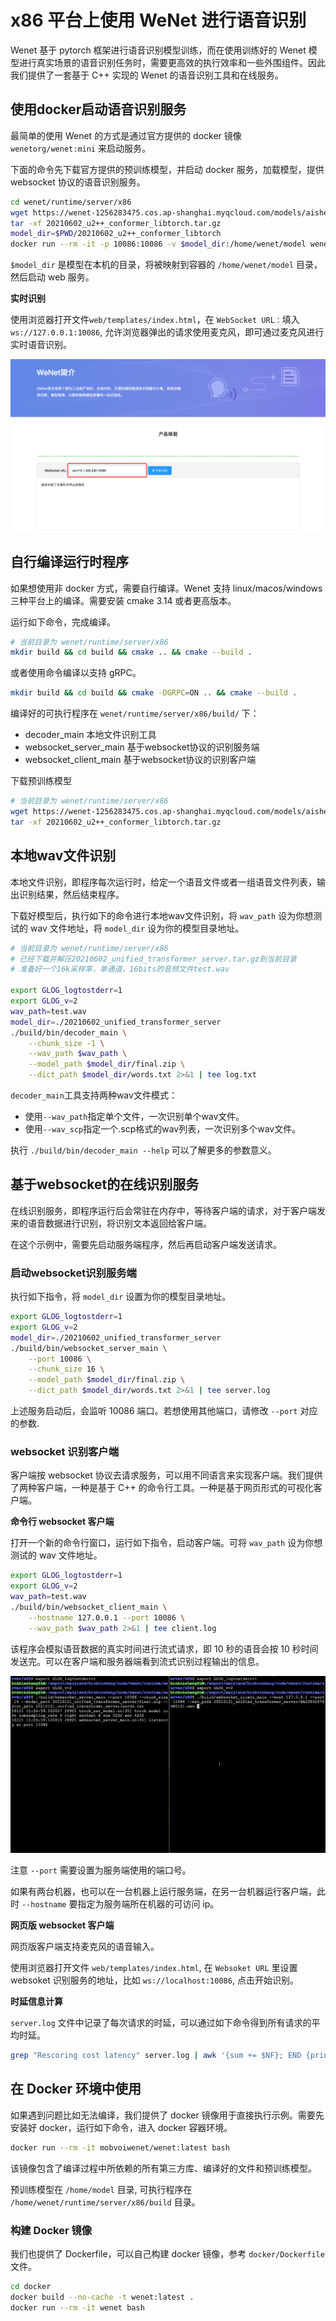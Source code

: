 # x86 平台上使用 WeNet 进行语音识别

Wenet 基于 pytorch 框架进行语音识别模型训练，而在使用训练好的 Wenet 模型进行真实场景的语音识别任务时，需要更高效的执行效率和一些外围组件。因此我们提供了一套基于 C++ 实现的 Wenet 的语音识别工具和在线服务。


## 使用docker启动语音识别服务

最简单的使用 Wenet 的方式是通过官方提供的 docker 镜像 `wenetorg/wenet:mini` 来启动服务。

下面的命令先下载官方提供的预训练模型，并启动 docker 服务，加载模型，提供 websocket 协议的语音识别服务。
``` sh
cd wenet/runtime/server/x86
wget https://wenet-1256283475.cos.ap-shanghai.myqcloud.com/models/aishell/20210601_u2%2B%2B_conformer_libtorch.tar.gz
tar -xf 20210602_u2++_conformer_libtorch.tar.gz
model_dir=$PWD/20210602_u2++_conformer_libtorch
docker run --rm -it -p 10086:10086 -v $model_dir:/home/wenet/model wenetorg/wenet-mini:latest bash /home/run.sh
```

`$model_dir` 是模型在本机的目录，将被映射到容器的 `/home/wenet/model` 目录，然后启动 web 服务。

**实时识别**

使用浏览器打开文件`web/templates/index.html`，在 `WebSocket URL：`填入 `ws://127.0.0.1:10086`, 允许浏览器弹出的请求使用麦克风，即可通过麦克风进行实时语音识别。

![Runtime web](../../../docs/images/runtime_web.png)

## 自行编译运行时程序

如果想使用非 docker 方式，需要自行编译。Wenet 支持 linux/macos/windows 三种平台上的编译。需要安装 cmake 3.14 或者更高版本。

运行如下命令，完成编译。

``` sh
# 当前目录为 wenet/runtime/server/x86
mkdir build && cd build && cmake .. && cmake --build .
```
或者使用命令编译以支持 gRPC。

``` sh
mkdir build && cd build && cmake -DGRPC=ON .. && cmake --build .
```

编译好的可执行程序在 `wenet/runtime/server/x86/build/` 下：

* decoder_main 本地文件识别工具
* websocket_server_main 基于websocket协议的识别服务端
* websocket_client_main 基于websocket协议的识别客户端


下载预训练模型

``` sh
# 当前目录为 wenet/runtime/server/x86
wget https://wenet-1256283475.cos.ap-shanghai.myqcloud.com/models/aishell/20210601_u2%2B%2B_conformer_libtorch.tar.gz
tar -xf 20210602_u2++_conformer_libtorch.tar.gz
```

## 本地wav文件识别

本地文件识别，即程序每次运行时，给定一个语音文件或者一组语音文件列表，输出识别结果，然后结束程序。

下载好模型后，执行如下的命令进行本地wav文件识别，将 `wav_path` 设为你想测试的 wav 文件地址，将 `model_dir` 设为你的模型目录地址。

``` sh
# 当前目录为 wenet/runtime/server/x86
# 已经下载并解压20210602_unified_transformer_server.tar.gz到当前目录
# 准备好一个16k采样率，单通道，16bits的音频文件test.wav

export GLOG_logtostderr=1
export GLOG_v=2
wav_path=test.wav
model_dir=./20210602_unified_transformer_server
./build/bin/decoder_main \
    --chunk_size -1 \
    --wav_path $wav_path \
    --model_path $model_dir/final.zip \
    --dict_path $model_dir/words.txt 2>&1 | tee log.txt
```

`decoder_main`工具支持两种wav文件模式：
 * 使用`--wav_path`指定单个文件，一次识别单个wav文件。
 * 使用`--wav_scp`指定一个.scp格式的wav列表，一次识别多个wav文件。

执行 `./build/bin/decoder_main --help`  可以了解更多的参数意义。

## 基于websocket的在线识别服务

在线识别服务，即程序运行后会常驻在内存中，等待客户端的请求，对于客户端发来的语音数据进行识别，将识别文本返回给客户端。

在这个示例中，需要先启动服务端程序，然后再启动客户端发送请求。

### 启动websocket识别服务端

执行如下指令，将 `model_dir` 设置为你的模型目录地址。

``` sh
export GLOG_logtostderr=1
export GLOG_v=2
model_dir=./20210602_unified_transformer_server
./build/bin/websocket_server_main \
    --port 10086 \
    --chunk_size 16 \
    --model_path $model_dir/final.zip \
    --dict_path $model_dir/words.txt 2>&1 | tee server.log
```

上述服务启动后，会监听 10086 端口。若想使用其他端口，请修改 `--port` 对应的参数.

### websocket 识别客户端

客户端按 websocket 协议去请求服务，可以用不同语言来实现客户端。我们提供了两种客户端，一种是基于 C++ 的命令行工具。一种是基于网页形式的可视化客户端。

**命令行 websocket 客户端**

打开一个新的命令行窗口，运行如下指令，启动客户端。可将 `wav_path` 设为你想测试的 wav 文件地址。

```sh
export GLOG_logtostderr=1
export GLOG_v=2
wav_path=test.wav
./build/bin/websocket_client_main \
    --hostname 127.0.0.1 --port 10086 \
    --wav_path $wav_path 2>&1 | tee client.log
```

该程序会模拟语音数据的真实时间进行流式请求，即 10 秒的语音会按 10 秒时间发送完。可以在客户端和服务器端看到流式识别过程输出的信息。

![Runtime server demo](../../../docs/images/runtime_server.gif)

注意 `--port` 需要设置为服务端使用的端口号。

如果有两台机器，也可以在一台机器上运行服务端，在另一台机器运行客户端，此时 `--hostname` 要指定为服务端所在机器的可访问 ip。

**网页版 websocket 客户端**

网页版客户端支持麦克风的语音输入。

使用浏览器打开文件 `web/templates/index.html`, 在 `Websoket URL` 里设置 websoket 识别服务的地址，比如 `ws://localhost:10086`, 点击开始识别。

**时延信息计算**

`server.log` 文件中记录了每次请求的时延，可以通过如下命令得到所有请求的平均时延。

``` sh
grep "Rescoring cost latency" server.log | awk '{sum += $NF}; END {print sum/NR}'
```

## 在 Docker 环境中使用

如果遇到问题比如无法编译，我们提供了 docker 镜像用于直接执行示例。需要先安装好 docker，运行如下命令，进入 docker 容器环境。

``` sh
docker run --rm -it mobvoiwenet/wenet:latest bash
```

该镜像包含了编译过程中所依赖的所有第三方库、编译好的文件和预训练模型。

预训练模型在 `/home/model` 目录, 可执行程序在 `/home/wenet/runtime/server/x86/build` 目录。

### 构建 Docker 镜像

我们也提供了 Dockerfile，可以自己构建 docker 镜像，参考 `docker/Dockerfile` 文件。

``` sh
cd docker
docker build --no-cache -t wenet:latest .
docker run --rm -it wenet bash
```
